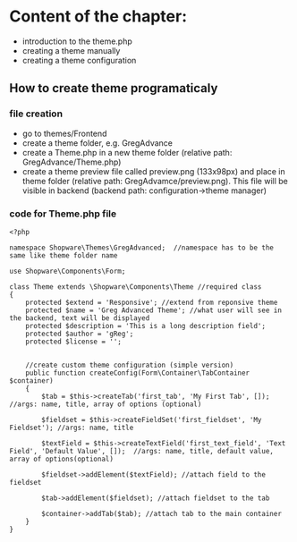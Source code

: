 # Content of the chapter:
- introduction to the theme.php
- creating a theme manually
- creating a theme configuration


## How to create theme programaticaly
### file creation
- go to themes/Frontend
- create a theme folder, e.g. GregAdvance
- create a Theme.php in a new theme folder (relative path: GregAdvance/Theme.php)
- create a theme preview file called preview.png (133x98px) and place in theme folder (relative path: GregAdvamce/preview.png). This file will be visible in backend (backend path: configuration->theme manager)
### code for Theme.php file
```
<?php

namespace Shopware\Themes\GregAdvanced;  //namespace has to be the same like theme folder name

use Shopware\Components\Form;   

class Theme extends \Shopware\Components\Theme //required class
{
    protected $extend = 'Responsive'; //extend from reponsive theme
    protected $name = 'Greg Advanced Theme'; //what user will see in the backend, text will be displayed
    protected $description = 'This is a long description field';
    protected $author = 'gReg';
    protected $license = '';


    //create custom theme configuration (simple version)
    public function createConfig(Form\Container\TabContainer $container)
    {
        $tab = $this->createTab('first_tab', 'My First Tab', []); //args: name, title, array of options (optional)

        $fieldset = $this->createFieldSet('first_fieldset', 'My Fieldset'); //args: name, title

        $textField = $this->createTextField('first_text_field', 'Text Field', 'Default Value', []);  //args: name, title, default value, array of options(optional)

        $fieldset->addElement($textField); //attach field to the fieldset

        $tab->addElement($fieldset); //attach fieldset to the tab

        $container->addTab($tab); //attach tab to the main container
    }
}
```